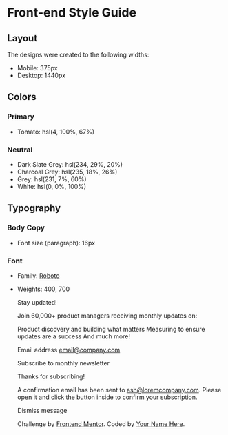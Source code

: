 # Front-end Style Guide

## Layout

The designs were created to the following widths:

- Mobile: 375px
- Desktop: 1440px

## Colors

### Primary

- Tomato: hsl(4, 100%, 67%)

### Neutral

- Dark Slate Grey: hsl(234, 29%, 20%)
- Charcoal Grey: hsl(235, 18%, 26%)
- Grey: hsl(231, 7%, 60%)
- White: hsl(0, 0%, 100%)

## Typography

### Body Copy

- Font size (paragraph): 16px

### Font

- Family: [Roboto](https://fonts.google.com/specimen/Roboto)
- Weights: 400, 700

  <!-- Sign-up form start -->

  Stay updated!

  Join 60,000+ product managers receiving monthly updates on:

  Product discovery and building what matters
  Measuring to ensure updates are a success
  And much more!

  Email address
  email@company.com

  Subscribe to monthly newsletter

  <!-- Sign-up form end -->

  <!-- Success message start -->

  Thanks for subscribing!

  A confirmation email has been sent to ash@loremcompany.com. 
  Please open it and click the button inside to confirm your subscription.

  Dismiss message

  <!-- Success message end -->
   <div class="attribution">
    Challenge by <a href="https://www.frontendmentor.io?ref=challenge" target="_blank">Frontend Mentor</a>. 
    Coded by <a href="#">Your Name Here</a>.
  </div>